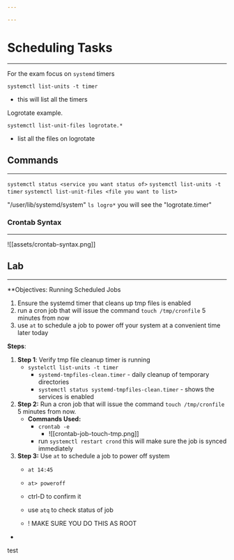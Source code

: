 ```yaml
---

---
```

# Scheduling Tasks
--- 


For the exam focus on `systemd` timers

`systemctl list-units -t timer`
- this will list all the timers

Logrotate example.

`systemctl list-unit-files logrotate.*`
 - list all the files on logrotate
## Commands
---

`systemctl status <service you want status of>`
`systemctl list-units -t timer`
`systemctl list-unit-files <file you want to list>`


"/user/lib/systemd/system" `ls logro*` you will see the "logrotate.timer"

### Crontab Syntax
--- 
![[assets/crontab-syntax.png]]

## Lab 
---
**Objectives: Running Scheduled Jobs
1. Ensure the systemd timer that cleans up tmp files is enabled
2. run a cron job that will issue the command `touch /tmp/cronfile` 5 minutes from now
3. use `at` to schedule a job to power off your system at a convenient time later today

**Steps**:
1. **Step 1**: Verify tmp file cleanup timer is running
	- `systelctl list-units -t timer` 
		- `systemd-tmpfiles-clean.timer` - daily cleanup of temporary directories
		- `systemctl status systemd-tmpfiles-clean.timer` - shows the services is enabled
2. **Step 2:** Run a cron job that will issue the command `touch /tmp/cronfile` 5 minutes from now.
	- **Commands Used:** 
		- `crontab -e`
			- ![[crontab-job-touch-tmp.png]]
		- run `systemctl restart crond` this will make sure the job is synced immediately
3. **Step 3:** Use `at` to schedule a job to power off system
	- `at 14:45`
	- `at> poweroff`
	- ctrl-D to confirm it 
	- use `atq` to check status of job
	
	- ! MAKE SURE YOU DO THIS AS ROOT
- 
test
